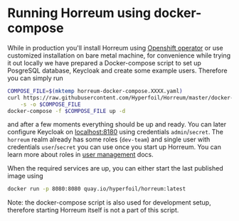 # Running Horreum using docker-compose

While in production you'll install Horreum using [Openshift operator](./operator.html) or use customized installation on bare metal machine, for convenience while trying it out locally we have prepared a Docker-compose script to set up PosgreSQL database, Keycloak and create some example users. Therefore you can simply run

```bash
COMPOSE_FILE=$(mktemp horreum-docker-compose.XXXX.yaml)
curl https://raw.githubusercontent.com/Hyperfoil/Horreum/master/docker-compose.yml \
    -s -o $COMPOSE_FILE
docker-compose -f $COMPOSE_FILE up -d
```

and after a few moments everything should be up and ready. You can later configure Keycloak on [localhost:8180](http://localhost:8180) using credentials `admin`/`secret`.
The `horreum` realm already has some roles (`dev-team`) and single user with credentials `user`/`secret` you can use once you start up Horreum. You can learn more about roles in [user management](./user_management.html) docs.

When the required services are up, you can either start the last published image using

```bash
docker run -p 8080:8080 quay.io/hyperfoil/horreum:latest
```

Note: the docker-compose script is also used for development setup, therefore starting Horreum itself is not a part of this script.